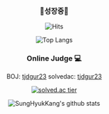 <div align=center>

<h3>🌱성장중🌱</h3>

![Hits](https://hits.seeyoufarm.com/api/count/incr/badge.svg?url=https%3A%2F%2Fgithub.com%2FSungHyukKang%2FSungHyukKang&count_bg=%2306A1F1&title_bg=%23555555&icon=iconify.svg&icon_color=%23FFFFFF&title=hits&edge_flat=false)

![Top Langs](https://github-readme-stats.vercel.app/api/top-langs/?username=SungHyukKang&hide=jupyter%20notebook&layout=compact)

<h3>Online Judge 💻</h3>

 BOJ: [tjdgur23](http://icpc.me/tjdgur23)
 solvedac: [tjdgur23](https://solved.ac/profile/tjdgur23)
  
[![solved.ac tier](http://mazassumnida.wtf/api/generate_badge?boj=tjdgur23)](https://solved.ac/tjdgur23) 
 
![SungHyukKang's github stats](https://github-readme-stats.vercel.app/api?username=SungHyukKang&show_icons=true&theme=gruvbox)
</div>
